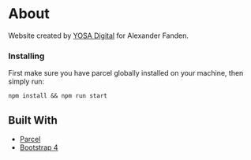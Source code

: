 # About

Website created by [YOSA Digital](https://yosadigital.com/) for Alexander Fanden.

### Installing

First make sure you have parcel globally installed on your machine, then simply run:

```
npm install && npm run start
```

## Built With

* [Parcel](https://parceljs.org/)
* [Bootstrap 4](https://getbootstrap.com/)